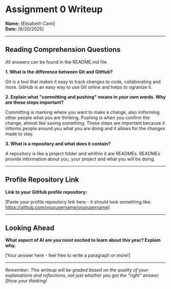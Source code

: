 # Assignment 0 Writeup

**Name:** [Elisabeth Cami]  
**Date:** [8/20/2025]

---

## Reading Comprehension Questions
All answers can be found in the README.md file

**1. What is the difference between Git and GitHub?**

Git is a tool that makes it easy to track changes to code, collaborating and more. GitHub is an easy way to use Git online and helps to ogranize it.

**2. Explain what "committing and pushing" means in your own words. Why are these steps important?**

Committing is marking where you want to make a change, also imforming other people what you are thinking. Pushing is when you confirm the change, almost like saving something. These steps are important because it informs people around you what you are doing and it allows for the changes made to stay.

**3. What is a repository and what does it contain?**

A repository is like a project folder and whithin it are READMEs. READMEs provide information about you, your project and what you will be doing.

---

## Profile Repository Link

**Link to your GitHub profile repository:** 

[Paste your profile repository link here - it should look something like: https://github.com/yourusername/yourusername]

---

## Looking Ahead

**What aspect of AI are you most excited to learn about this year? Explain why.**

[Your answer here - feel free to write a paragraph or more!]

---

*Remember: This writeup will be graded based on the quality of your explanations and reflections, not just whether you got the "right" answer. Show your thinking!*
